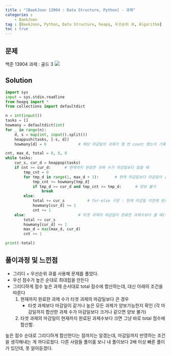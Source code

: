 ```yaml
---
title : "[BaekJoon 13904 : Data Structure, Python] - 과제"
categories : 
    - BaekJoon
tag : [BaekJoon, Python, Data Structure, heapq, 우선순위 큐, Algorithm]
toc : true
---
```

## **문제**
백준 13904 과제 : 골드 3 
<img src="https://user-images.githubusercontent.com/92680829/144716804-fc2c6a31-1406-4fd6-9377-c45371fa474a.png" />

## **Solution**
```python
import sys
input = sys.stdin.readline
from heapq import *
from collections import defaultdict

n = int(input())
tasks = []
howmany = defaultdict(int)
for _ in range(n):
    d, s = map(int, input().split())
    heappush(tasks, [-s, d])
    howmany[d] = 0              # 해당 마감일의 과제가 몇 번 count 됐는지 기록

cnt, max_d, total = 0, 0, 0
while tasks:
    cur_s, cur_d = heappop(tasks)
    if cnt >= cur_d:      # 현재까지 완료한 과제 수가 마감일보다 많을 때
        tmp_cnt = 0           
        for tmp_d in range(1, max_d + 1):       # 현재 마감일보다 마감일이 같거나 높은 모든 과제에 대해 양보 가능한지 확인
            tmp_cnt += howmany[tmp_d]
            if tmp_d >= cur_d and tmp_cnt >= tmp_d:      # 양보 불가
                break
        else:
            total += cur_s          # for-else 구문 : 현재 마감일 이전에 완료된 모든 과제가 양보 가능한 경우
            howmany[cur_d] += 1
            cnt += 1
    else:                       # 타겟 과제의 마감일이 완료한 과제수보다 클 때(아직 마감기한이 남은 경우), 그냥 넣어줌
        total += cur_s
        howmany[cur_d] += 1
        max_d = max(max_d, cur_d)
        cnt += 1

print(-total)
```

## **풀이과정 및 느낀점** 
- 그리디 + 우선순위 큐를 사용해 문제를 풀었다.
- 우선 점수가 높은 순대로 최대힙을 만든다
- 그리디하게 점수 높은 과제 순서대로 total 점수에 합산하는데, 대신 아래의 조건을 따른다
    1. 현재까지 완료한 과제 수가 타겟 과제의 마감일보다 큰 경우
        - 타겟 과제보다 마감일이 같거나 높은 모든 과제가 양보가능한지 확인 (각 마감일까지 합산한 과제 수가 마감일보다 크거나 같으면 양보 불가)
    2. 타겟 과제의 마감일이 현재까지 완료된 과제수보다 크면 그냥 바로 total 점수에 합산함. 

높은 점수 순대로 그리디하게 합산한다는 점까지는 알겠는데, 마감일까지 반영하는 조건을 생각해내는 게 까다로웠다. 다른 사람들 풀이를 보니 내 풀이보다 2배 이상 빠른 풀이가 있던데, 못 알아듣겠다. 